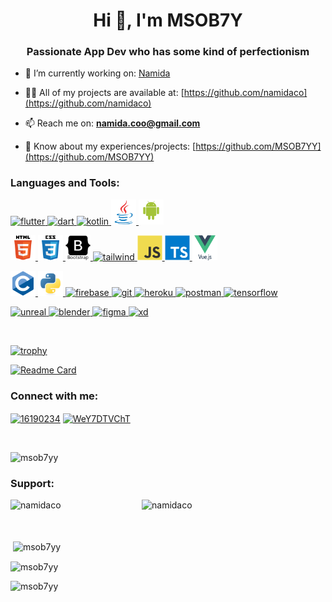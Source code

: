 <h1 align="center">Hi 👋, I'm MSOB7Y</h1>
<h3 align="center">Passionate App Dev who has some kind of perfectionism</h3>

- 🔭 I’m currently working on: [Namida](https://github.com/namidaco/namida)

- 👨‍💻 All of my projects are available at: [https://github.com/namidaco](https://github.com/namidaco)

- 📫 Reach me on: **namida.coo@gmail.com**

- 📄 Know about my experiences/projects: [https://github.com/MSOB7YY](https://github.com/MSOB7YY)


<h3 align="left">Languages and Tools:</h3>
<p align="left">  
<a href="https://flutter.dev" target="_blank" rel="noreferrer"> <img src="https://www.vectorlogo.zone/logos/flutterio/flutterio-icon.svg" alt="flutter" width="40" height="40"/> </a>  
<a href="https://dart.dev" target="_blank" rel="noreferrer"> <img src="https://www.vectorlogo.zone/logos/dartlang/dartlang-icon.svg" alt="dart" width="40" height="40"/> </a>  
<a href="https://kotlinlang.org" target="_blank" rel="noreferrer"> <img src="https://www.vectorlogo.zone/logos/kotlinlang/kotlinlang-icon.svg" alt="kotlin" width="40" height="40"/> </a> 
<a href="https://www.java.com" target="_blank" rel="noreferrer"> <img src="https://raw.githubusercontent.com/devicons/devicon/master/icons/java/java-original.svg" alt="java" width="40" height="40"/> </a>
<a href="https://developer.android.com" target="_blank" rel="noreferrer"> <img src="https://raw.githubusercontent.com/devicons/devicon/master/icons/android/android-original-wordmark.svg" alt="android" width="40" height="40"/> </a> 


<a href="https://www.w3.org/html/" target="_blank" rel="noreferrer"> <img src="https://raw.githubusercontent.com/devicons/devicon/master/icons/html5/html5-original-wordmark.svg" alt="html5" width="40" height="40"/> </a> 
<a href="https://www.w3schools.com/css/" target="_blank" rel="noreferrer"> <img src="https://raw.githubusercontent.com/devicons/devicon/master/icons/css3/css3-original-wordmark.svg" alt="css3" width="40" height="40"/> </a>
<a href="https://getbootstrap.com" target="_blank" rel="noreferrer"> <img src="https://raw.githubusercontent.com/devicons/devicon/master/icons/bootstrap/bootstrap-plain-wordmark.svg" alt="bootstrap" width="40" height="40"/> </a> 
<a href="https://tailwindcss.com/" target="_blank" rel="noreferrer"> <img src="https://www.vectorlogo.zone/logos/tailwindcss/tailwindcss-icon.svg" alt="tailwind" width="40" height="40"/> </a> 
<a href="https://developer.mozilla.org/en-US/docs/Web/JavaScript" target="_blank" rel="noreferrer"> <img src="https://raw.githubusercontent.com/devicons/devicon/master/icons/javascript/javascript-original.svg" alt="javascript" width="40" height="40"/> </a>
<a href="https://www.typescriptlang.org/" target="_blank" rel="noreferrer"> <img src="https://raw.githubusercontent.com/devicons/devicon/master/icons/typescript/typescript-original.svg" alt="typescript" width="40" height="40"/> </a> 
<a href="https://vuejs.org/" target="_blank" rel="noreferrer"> <img src="https://raw.githubusercontent.com/devicons/devicon/master/icons/vuejs/vuejs-original-wordmark.svg" alt="vuejs" width="40" height="40"/> </a>

<a href="https://www.cprogramming.com/" target="_blank" rel="noreferrer"> <img src="https://raw.githubusercontent.com/devicons/devicon/master/icons/c/c-original.svg" alt="c" width="40" height="40"/> </a> 
<a href="https://www.python.org" target="_blank" rel="noreferrer"> <img src="https://raw.githubusercontent.com/devicons/devicon/master/icons/python/python-original.svg" alt="python" width="40" height="40"/> </a> 
<a href="https://firebase.google.com/" target="_blank" rel="noreferrer"> <img src="https://www.vectorlogo.zone/logos/firebase/firebase-icon.svg" alt="firebase" width="40" height="40"/> </a>
<a href="https://git-scm.com/" target="_blank" rel="noreferrer"> <img src="https://www.vectorlogo.zone/logos/git-scm/git-scm-icon.svg" alt="git" width="40" height="40"/> </a> 
<a href="https://heroku.com" target="_blank" rel="noreferrer"> <img src="https://www.vectorlogo.zone/logos/heroku/heroku-icon.svg" alt="heroku" width="40" height="40"/> </a>
<a href="https://postman.com" target="_blank" rel="noreferrer"> <img src="https://www.vectorlogo.zone/logos/getpostman/getpostman-icon.svg" alt="postman" width="40" height="40"/> </a> 
<a href="https://www.tensorflow.org" target="_blank" rel="noreferrer"> <img src="https://www.vectorlogo.zone/logos/tensorflow/tensorflow-icon.svg" alt="tensorflow" width="40" height="40"/> </a> 

<a href="https://unrealengine.com/" target="_blank" rel="noreferrer"> <img src="https://raw.githubusercontent.com/kenangundogan/fontisto/036b7eca71aab1bef8e6a0518f7329f13ed62f6b/icons/svg/brand/unreal-engine.svg" alt="unreal" width="40" height="40"/> </a> 
<a href="https://www.blender.org/" target="_blank" rel="noreferrer"> <img src="https://download.blender.org/branding/community/blender_community_badge_white.svg" alt="blender" width="40" height="40"/> </a> 
<a href="https://www.figma.com/" target="_blank" rel="noreferrer"> <img src="https://www.vectorlogo.zone/logos/figma/figma-icon.svg" alt="figma" width="40" height="40"/> </a> 
<a href="https://www.adobe.com/products/xd.html" target="_blank" rel="noreferrer"> <img src="https://cdn.worldvectorlogo.com/logos/adobe-xd.svg" alt="xd" width="40" height="40"/> </a> </p>

<br>

[![trophy](https://github-profile-trophy.vercel.app/?username=MSOB7YY&theme=onedark)](https://github.com/ryo-ma/github-profile-trophy)


[![Readme Card](https://github-readme-stats.vercel.app/api/pin/?username=namidaco&repo=namida&theme=dark)](https://github.com/anuraghazra/github-readme-stats)

<h3 align="left">Connect with me:</h3>
<p align="left">
<a href="https://stackoverflow.com/users/16190234" target="blank"><img align="center" src="https://raw.githubusercontent.com/rahuldkjain/github-profile-readme-generator/master/src/images/icons/Social/stack-overflow.svg" alt="16190234" height="30" width="40" /></a>
<a href="https://discord.gg/WeY7DTVChT" target="blank"><img align="center" src="https://raw.githubusercontent.com/rahuldkjain/github-profile-readme-generator/master/src/images/icons/Social/discord.svg" alt="WeY7DTVChT" height="30" width="40" /></a>
</p>

<br>

<p align="left"> <img src="https://komarev.com/ghpvc/?username=msob7yy&label=Profile%20views&color=0e75b6&style=flat" alt="msob7yy" /> </p>

<h3 align="left">Support:</h3>
<p><a href="https://www.buymeacoffee.com/namidaco"> <img align="left" src="https://cdn.buymeacoffee.com/buttons/v2/default-yellow.png" height="50" width="210" alt="namidaco" /></a><a href="https://ko-fi.com/namidaco"> <img align="left" src="https://cdn.ko-fi.com/cdn/kofi3.png?v=3" height="50" width="210" alt="namidaco" /></a></p><br><br>

<br>
<p>&nbsp;<img align="center" src="https://github-readme-stats.vercel.app/api?username=msob7yy&show_icons=true&locale=en&theme=dark" alt="msob7yy" /></p>

<p><img align="center" src="https://github-readme-streak-stats.herokuapp.com/?user=msob7yy&theme=dark&" alt="msob7yy" /></p>

<p><img align="left" src="https://github-readme-stats.vercel.app/api/top-langs?username=msob7yy&show_icons=true&locale=en&layout=compact&theme=dark" alt="msob7yy" /></p>
